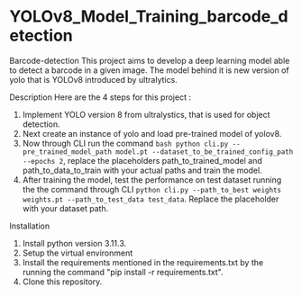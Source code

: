 # YOLOv8_Model_Training_barcode_detection
Barcode-detection
This project aims to develop a deep learning model able to detect a barcode in a given image. The model behind it is new version of yolo that is YOLOv8 introduced by ultralytics.

Description
Here are the 4 steps for this project :

1. Implement YOLO version 8 from ultralystics, that is used for object detection.
2. Next create an instance of yolo and load pre-trained model of yolov8.
3. Now through CLI run the command 
```bash python cli.py --pre_trained_model_path model.pt --dataset_to_be_trained_config_path  --epochs 2```,
 replace the placeholders path_to_trained_model and path_to_data_to_train with your actual paths and train the model. 
4. After training the model, test the performance on test dataset running the the command through CLI
 ```python cli.py --path_to_best weights weights.pt --path_to_test_data test_data```. 
 Replace the placeholder with your dataset path.

Installation

1. Install python version 3.11.3.
2. Setup the virtual environment
3. Install the requirements mentioned in the requirements.txt by the running the command "pip install -r requirements.txt".
4. Clone this repository.
